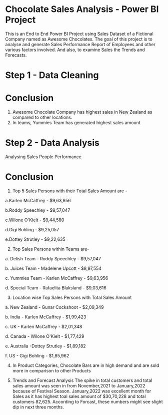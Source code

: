 # Chocolate Sales Analysis - Power BI Project
This is an End to End Power BI Project using Sales Dataset of a Fictional Company named as Awesome Chocolates. The goal of this project is to analyse and generate Sales Performance Report of Employees and other various factors involved. And also, to examine Sales the Trends and Forecasts. 
# Step 1 - Data Cleaning
# Conclusion
1. Awesome Chocolate Company has highest sales in New Zealand as compared to other locations.
2. In teams, Yummies Team has generated highest sales amount

# Step 2 - Data Analysis
Analysing Sales People Performance
# Conclusion
1. Top 5 Sales Persons with their Total Sales Amount are -

  a.Karlen McCaffrey - $9,63,956
  
  b.Roddy Speechley - $9,57,047
  
  c.Wilone O'Kielt - $9,44,580
  
  d.Gigi Bohling - $9,25,057
  
  e.Dottey Strutley - $9,22,635 

2. Top Sales Persons within Teams are-
 
  a. Delish Team - Roddy Speechley - $9,57,047
  
  b. Juices Team - Madelene Upcott - $8,97,554
  
  c. Yummies Team - Karlen McCaffrey - $9,63,956
  
  d. Special Team - Rafaelita Blaksland - $9,03,616

3. Location wise Top Sales Persons with Total Sales Amount
 
  a. New Zealand - Gunar Cockshoot - $2,09,349

  b. India - Karlen McCaffrey - $1,99,423
  
  c. UK - Karlen McCaffrey - $2,01,348
  
  d. Canada - Wilone O'Kielt - $1,77,429
  
  e. Australia -Dottey Strutley - $1,89,182
  
  f. US - Gigi Bohling - $1,85,962

4. In Product Categories, Chocolate Bars are in high demand and are sold more in comparison to other Products

5. Trends and Forecast Analysis
The spike in total customers and total sales amount was seen in from November,2021 to January,2022 because of Festival Season. January,2022 was excellent month for Sales as it has highest toal sales amount of $30,70,228 and total customers 82,625. According to Forcast, these numbers might see slight dip in next three months.
 




 
